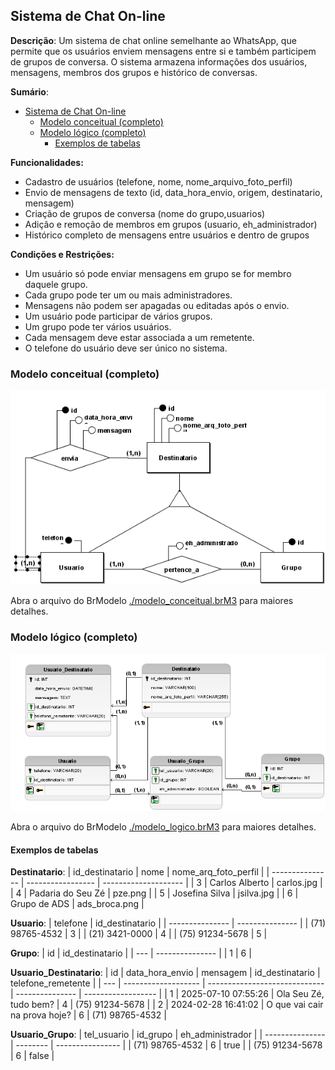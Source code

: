 ## Sistema de Chat On-line

**Descrição**: Um sistema de chat online semelhante ao WhatsApp, que permite que os usuários enviem mensagens entre si e também participem de grupos de conversa. O sistema armazena informações dos usuários, mensagens, membros dos grupos e histórico de conversas.

**Sumário**:
- [Sistema de Chat On-line](#sistema-de-chat-on-line)
  - [Modelo conceitual (completo)](#modelo-conceitual-completo)
  - [Modelo lógico (completo)](#modelo-lógico-completo)
    - [Exemplos de tabelas](#exemplos-de-tabelas)

**Funcionalidades:**

- Cadastro de usuários (telefone, nome, nome_arquivo_foto_perfil)
- Envio de mensagens de texto (id, data_hora_envio, origem, destinatario, mensagem)
- Criação de grupos de conversa (nome do grupo,usuarios)
- Adição e remoção de membros em grupos (usuario, eh_administrador)
- Histórico completo de mensagens entre usuários e dentro de grupos

**Condições e Restrições:**
- Um usuário só pode enviar mensagens em grupo se for membro daquele grupo.
- Cada grupo pode ter um ou mais administradores.
- Mensagens não podem ser apagadas ou editadas após o envio.
- Um usuário pode participar de vários grupos.
- Um grupo pode ter vários usuários.
- Cada mensagem deve estar associada a um remetente.
- O telefone do usuário deve ser único no sistema.

### Modelo conceitual (completo)

![alt](img/modelo_conceitual.png)

Abra o arquivo do BrModelo [./modelo_conceitual.brM3](./modelo_conceitual.brM3) para maiores detalhes.

### Modelo lógico (completo)

![alt](img/modelo_logico.png)

Abra o arquivo do BrModelo [./modelo_logico.brM3](./modelo_logico.brM3) para maiores detalhes.
 
#### Exemplos de tabelas

**Destinatario**:
| id_destinatario | nome              | nome_arq_foto_perfil |
| --------------- | ----------------- | -------------------- |
| 3               | Carlos Alberto    | carlos.jpg           |
| 4               | Padaria do Seu Zé | pze.png              |
| 5               | Josefina Silva    | jsilva.jpg           |
| 6               | Grupo de ADS      | ads_broca.png        |

**Usuario**:
| telefone        | id_destinatario |
| --------------- | --------------- |
| (71) 98765-4532 | 3               |
| (21) 3421-0000  | 4               |
| (75) 91234-5678 | 5               |

**Grupo**:
| id  | id_destinatario |
| --- | --------------- |
| 1   | 6               |


**Usuario_Destinatario**:
| id  | data_hora_envio     | mensagem                      | id_destinatario | telefone_remetente |
| --- | ------------------- | ----------------------------- | --------------- | ------------------ |
| 1   | 2025-07-10 07:55:26 | Ola Seu Zé, tudo bem?         | 4               | (75) 91234-5678    |
| 2   | 2024-02-28 16:41:02 | O que vai cair na prova hoje? | 6               | (71) 98765-4532    |

**Usuario_Grupo**:
| tel_usuario     | id_grupo | eh_administrador |
| --------------- | -------- | ---------------- |
| (71) 98765-4532 | 6        | true             |
| (75) 91234-5678 | 6        | false            |
